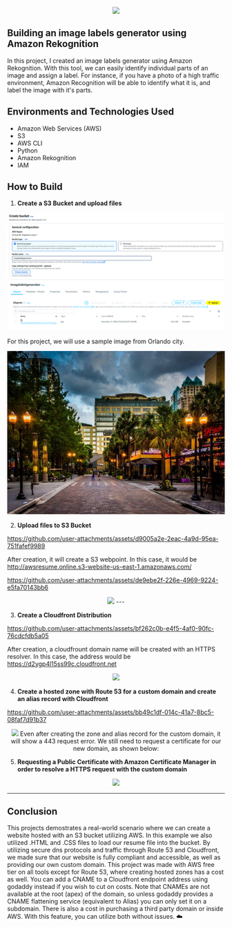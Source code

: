 <p align="center">
  <img src="https://i.imgur.com/OKDE67x.png" 
</p>
  
##  Building an image labels generator using Amazon Rekognition

In this project, I created an image labels generator using Amazon Rekognition. With this tool, we can easily identify individual parts of an image and assign a label. For instance, if you have a photo of a high traffic environment, Amazon Recognition will be able to identify what it is, and label the image with it's parts.


<h2>Environments and Technologies Used</h2>

  - Amazon Web Services (AWS)
  - S3 
  - AWS CLI
  - Python
  - Amazon Rekognition
  - IAM
  
  
<h2>How to Build</h2>

1. **Create a S3 Bucket and upload files**  

![image](/assets/image1.png)
![image](/assets/image2.png)

For this project, we will use a sample image from Orlando city.

![image](/assets/image3.png)

2. **Upload files to S3 Bucket**  
  

https://github.com/user-attachments/assets/d9005a2e-2eac-4a9d-95ea-751fafef9989

After creation, it will create a S3 webpoint. In this case, it would be http://awsresume.online.s3-website-us-east-1.amazonaws.com/


https://github.com/user-attachments/assets/de9ebe2f-226e-4969-9224-e5fa70143bb6

<p align="center">
  <img src="https://i.imgur.com/OKDE67x.png" 
</p>
---

3. **Create a Cloudfront Distribution**
   

https://github.com/user-attachments/assets/bf262c0b-e4f5-4af0-90fc-76cdcfdb5a05



After creation, a cloudfrount domain name will be created with an HTTPS resolver. In this case, the address would be https://d2ygp4l15ss99c.cloudfront.net

<p align="center">
  <img src="https://i.imgur.com/OKDE67x.png" 
</p>

4. **Create a hosted zone with Route 53 for a custom domain and create an alias record with Cloudfront**


https://github.com/user-attachments/assets/bb49c1df-014c-41a7-8bc5-08faf7d91b37

<p align="center">
  <img src="https://i.imgur.com/OKDE67x.png" 
</p>
Even after creating the zone and alias record for the custom domain, it will show a 443 request error. We still need to request a certificate for our new  domain, as shown below:

5. **Requesting a  Public Certificate with Amazon Certificate Manager in order to resolve a HTTPS request with the custom domain**

<p align="center">
  <img src="https://i.imgur.com/OKDE67x.png" 
</p>


 ---

<h2>Conclusion</h2>
This projects demostrates a real-world scenario where we can create a website hosted with an S3 bucket utilizing AWS. In this example we also utilized .HTML and .CSS files to load our resume file into the bucket. By utilizing secure dns protocols and traffic through Route 53 and Cloudfront, we made sure that our website is fully compliant and accessible, as well as providing our own custom domain. This project was made with AWS free tier on all tools except for Route 53, where creating hosted zones has a cost as well. You can add a CNAME to a Cloudfront endpoint address using godaddy instead if you wish to cut on costs. Note that CNAMEs are not available at the root (apex) of the domain, so unless godaddy provides a CNAME flattening service (equivalent to Alias) you can only set it on a subdomain. There is also a cost in purchasing a third party domain or inside AWS. With this feature, you can utilize both without issues.
☁️
